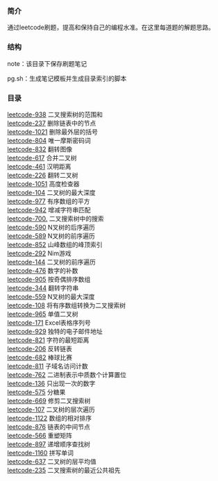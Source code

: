 ### 简介

通过leetcode刷题，提高和保持自己的编程水准。在这里每道题的解题思路。

### 结构

note：该目录下保存刷题笔记

pg.sh：生成笔记模板并生成目录索引的脚本

### 目录

[leetcode-938](./note/leetcode-938.md) 二叉搜索树的范围和  
[leetcode-237](./note/leetcode-237.md) 删除链表中的节点  
[leetcode-1021](./note/leetcode-1021.md) 删除最外层的括号  
[leetcode-804](./note/leetcode-804.md) 唯一摩斯密码词  
[leetcode-832](./note/leetcode-832.md) 翻转图像  
[leetcode-617](./note/leetcode-617.md) 合并二叉树  
[leetcode-461](./note/leetcode-461.md) 汉明距离  
[leetcode-226](./note/leetcode-226.md) 翻转二叉树  
[leetcode-1051](./note/leetcode-1051.md) 高度检查器  
[leetcode-104](./note/leetcode-104.md) 二叉树的最大深度  
[leetcode-977](./note/leetcode-977.md) 有序数组的平方  
[leetcode-942](./note/leetcode-942.md) 增减字符串匹配  
[leetcode-700.](./note/leetcode-700..md) 二叉搜索树中的搜索  
[leetcode-590](./note/leetcode-590.md) N叉树的后序遍历  
[leetcode-589](./note/leetcode-589.md) N叉树的前序遍历  
[leetcode-852](./note/leetcode-852.md) 山峰数组的峰顶索引  
[leetcode-292](./note/leetcode-292.md) Nim游戏  
[leetcode-144](./note/leetcode-144.md) 二叉树的前序遍历  
[leetcode-476](./note/leetcode-476.md) 数字的补数  
[leetcode-905](./note/leetcode-905.md) 按奇偶排序数组  
[leetcode-344](./note/leetcode-344.md) 翻转字符串  
[leetcode-559](./note/leetcode-559.md) N叉树的最大深度  
[leetcode-108](./note/leetcode-108.md) 将有序数组转换为二叉搜索树  
[leetcode-965](./note/leetcode-965.md) 单值二叉树  
[leetcode-171](./note/leetcode-171.md) Excel表格序列号  
[leetcode-929](./note/leetcode-929.md) 独特的电子邮件地址  
[leetcode-821](./note/leetcode-821.md) 字符的最短距离  
[leetcode-206](./note/leetcode-206.md) 反转链表  
[leetcode-682](./note/leetcode-682.md) 棒球比赛  
[leetcode-811](./note/leetcode-811.md) 子域名访问计数  
[leetcode-762](./note/leetcode-762.md) 二进制表示中质数个计算置位  
[leetcode-136](./note/leetcode-136.md) 只出现一次的数字  
[leetcode-575](./note/leetcode-575.md) 分糖果  
[leetcode-669](./note/leetcode-669.md) 修剪二叉搜索树  
[leetcode-107](./note/leetcode-107.md) 二叉树的层次遍历  
[leetcode-1122](./note/leetcode-1122.md) 数组的相对排序  
[leetcode-876](./note/leetcode-876.md) 链表的中间节点  
[leetcode-566](./note/leetcode-566.md) 重塑矩阵  
[leetcode-897](./note/leetcode-897.md) 递增顺序查找树  
[leetcode-1160](./note/leetcode-1160.md) 拼写单词  
[leetcode-637](./note/leetcode-637.md) 二叉树的层平均值  
[leetcode-235](./note/leetcode-235.md) 二叉搜索树的最近公共祖先  
